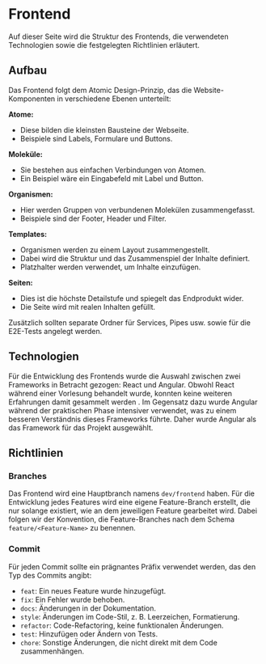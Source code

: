 # Frontend

Auf dieser Seite wird die Struktur des Frontends, die verwendeten Technologien sowie die festgelegten Richtlinien erläutert.

## Aufbau

Das Frontend folgt dem Atomic Design-Prinzip, das die Website-Komponenten in verschiedene Ebenen unterteilt:

**Atome:**

- Diese bilden die kleinsten Bausteine der Webseite.
- Beispiele sind Labels, Formulare und Buttons.

**Moleküle:**

- Sie bestehen aus einfachen Verbindungen von Atomen.
- Ein Beispiel wäre ein Eingabefeld mit Label und Button.

**Organismen:**

- Hier werden Gruppen von verbundenen Molekülen zusammengefasst.
- Beispiele sind der Footer, Header und Filter.

**Templates:**

- Organismen werden zu einem Layout zusammengestellt.
- Dabei wird die Struktur und das Zusammenspiel der Inhalte definiert.
- Platzhalter werden verwendet, um Inhalte einzufügen.

**Seiten:**

- Dies ist die höchste Detailstufe und spiegelt das Endprodukt wider.
- Die Seite wird mit realen Inhalten gefüllt.

Zusätzlich sollten separate Ordner für Services, Pipes usw. sowie für die E2E-Tests angelegt werden.

## Technologien

Für die Entwicklung des Frontends wurde die Auswahl zwischen zwei Frameworks in Betracht gezogen: React und Angular. Obwohl React während einer Vorlesung behandelt wurde, konnten keine weiteren Erfahrungen damit gesammelt werden . Im Gegensatz dazu wurde Angular während der praktischen Phase intensiver verwendet, was zu einem besseren Verständnis dieses Frameworks führte. Daher wurde Angular als das Framework für das Projekt ausgewählt.

## Richtlinien

### Branches

Das Frontend wird eine Hauptbranch namens `dev/frontend` haben. Für die Entwicklung jedes Features wird eine eigene Feature-Branch erstellt, die nur solange existiert, wie an dem jeweiligen Feature gearbeitet wird. Dabei folgen wir der Konvention, die Feature-Branches nach dem Schema `feature/<Feature-Name>` zu benennen.

### Commit

Für jeden Commit sollte ein prägnantes Präfix verwendet werden, das den Typ des Commits angibt:

- `feat`: Ein neues Feature wurde hinzugefügt.
- `fix`: Ein Fehler wurde behoben.
- `docs`: Änderungen in der Dokumentation.
- `style`: Änderungen im Code-Stil, z. B. Leerzeichen, Formatierung.
- `refactor`: Code-Refactoring, keine funktionalen Änderungen.
- `test`: Hinzufügen oder Ändern von Tests.
- `chore`: Sonstige Änderungen, die nicht direkt mit dem Code zusammenhängen.
